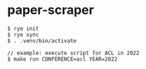 # paper-scraper

```
$ rye init
$ rye sync
$ . .venv/bin/activate

// example: execute script for ACL in 2022
$ make run CONFERENCE=acl YEAR=2022
```
